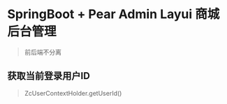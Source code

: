 # SpringBoot + Pear Admin Layui 商城后台管理

> 前后端不分离

## 获取当前登录用户ID

> ZcUserContextHolder.getUserId()

